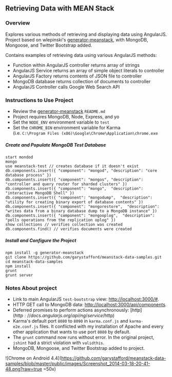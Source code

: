 ## Retrieving Data with MEAN Stack
### Overview
Explores various methods of retrieving and displaying data using AngularJS. Project based on wlepinski's [generator-meanstack](https://github.com/wlepinski/generator-meanstack), with MongoDB, Mongoose, and Twitter Bootstrap added.


Contains examples of retrieving data using various AngularJS methods:
* Function within AngularJS controller returns array of strings
* AngularJS Service returns an array of simple object literals to controller
* AngularJS Factory returns contents of JSON file to controller
* MongoDB database returns collection of documents to controller
* AngularJS Controller calls Google Web Search API

### Instructions to Use Project
* Review the [generator-meanstack](https://github.com/wlepinski/generator-meanstack) `README.md`
* Project requires MongoDB, Node, Express, and yo
* Set the `NODE_ENV` environment variable to `test`
* Set the `CHROME_BIN` environment variable for Karma  
(i.e. `C:\Program Files (x86)\Google\Chrome\Application\chrome.exe`

##### Create and Populate MongoDB Test Database

```
start mondod
mongo
use meanstack-test // creates database if it doesn't exist
db.components.insert({ "component": "mongod", "description": "core database process" })
db.components.insert({ "component": "mongos", "description": "controller and query router for sharded clusters" })
db.components.insert({ "component": "mongo",  "description": "interactive MongoDB Shell" })
db.components.insert({ "component": "mongodump",  "description": "utility for creating binary export of database contents" })
db.components.insert({ "component": "mongorestore",  "description": "writes data from a binary database dump to a MongoDB instance" })
db.components.insert({ "component": "mongooplog",  "description": "polls operations from the replication oplog" })
show collections // verifies collection was created
db.components.find() // verifies documents were created
```

##### Install and Configure the Project

```
npm install -g generator-meanstack
git clone https://github.com/garystafford/meanstack-data-samples.git
cd meanstack-data-samples
npm install
grunt
grunt server
```

### Notes About project
* Link to main AngularJS `test-bootstrap` view: [http://localhost:3000/#](http://localhost:3000/#).
* HTTP GET call to MongoDB data: [http://localhost:3000/api/components](http://localhost:3000/api/components).
* Deferred promises to perform actions asynchronously: [$http](http://docs.angularjs.org/api/ng/service/$http)
* Karma's default port `8080` to `8090` in `karma.conf.js` and `karma-e2e.conf.js` files. It conflicted with my installation of Apache and every other application that wants to use port `8080` by default.
* The `grunt` command now runs without error. In the original project, `jshint` had a strict violation with `validthis`.
* MongoDB, Mongoose, and Twitter Bootstrap added to project.

![Chrome on Android 4.4](https://github.com/garystafford/meanstack-data-samples/blob/master/public/images/Screenshot_2014-03-18-20-41-48.png?raw=true =50x)

